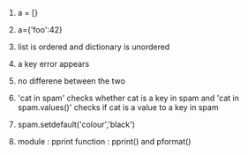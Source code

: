 1. a = [}

2. a={'foo':42}

3. list is ordered and dictionary is unordered

4. a key error appears

5. no differene between the two

6. 'cat in spam' checks whether cat is a key in spam and 'cat in spam.values()' checks if cat is a value to a key in spam

7. spam.setdefault('colour','black')

8. module : pprint
    function : pprint() and pformat()